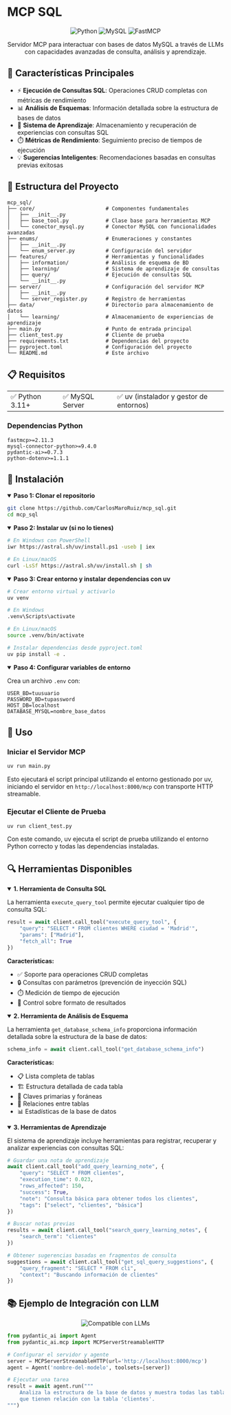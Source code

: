 # MCP SQL

<div align="center">

![Python](https://img.shields.io/badge/Python-3.11+-blue.svg?style=for-the-badge&logo=python&logoColor=white)
![MySQL](https://img.shields.io/badge/MySQL-4479A1?style=for-the-badge&logo=mysql&logoColor=white)
![FastMCP](https://img.shields.io/badge/FastMCP-2.11.3+-orange.svg?style=for-the-badge)

</div>

<p align="center">Servidor MCP para interactuar con bases de datos MySQL a través de LLMs con capacidades avanzadas de consulta, análisis y aprendizaje.</p>


## 🚀 Características Principales

- ⚡ **Ejecución de Consultas SQL**: Operaciones CRUD completas con métricas de rendimiento
- 📊 **Análisis de Esquemas**: Información detallada sobre la estructura de bases de datos
- 🧠 **Sistema de Aprendizaje**: Almacenamiento y recuperación de experiencias con consultas SQL
- ⏱️ **Métricas de Rendimiento**: Seguimiento preciso de tiempos de ejecución
- 💡 **Sugerencias Inteligentes**: Recomendaciones basadas en consultas previas exitosas

## 🧩 Estructura del Proyecto

```
mcp_sql/
├── core/                       # Componentes fundamentales
│   ├── __init__.py
│   ├── base_tool.py            # Clase base para herramientas MCP
│   └── conector_mysql.py       # Conector MySQL con funcionalidades avanzadas
├── enums/                      # Enumeraciones y constantes
│   ├── __init__.py
│   └── enum_server.py          # Configuración del servidor
├── features/                   # Herramientas y funcionalidades
│   ├── information/            # Análisis de esquema de BD
│   ├── learning/               # Sistema de aprendizaje de consultas
│   ├── query/                  # Ejecución de consultas SQL
│   └── __init__.py
├── server/                     # Configuración del servidor MCP
│   ├── __init__.py
│   └── server_register.py      # Registro de herramientas
├── data/                       # Directorio para almacenamiento de datos
│   └── learning/               # Almacenamiento de experiencias de aprendizaje
├── main.py                     # Punto de entrada principal
├── client_test.py              # Cliente de prueba
├── requirements.txt            # Dependencias del proyecto
├── pyproject.toml              # Configuración del proyecto
└── README.md                   # Este archivo
```

## 📋 Requisitos

<table>
  <tr>
    <td>✅ Python 3.11+</td>
    <td>✅ MySQL Server</td>
    <td>✅ uv (instalador y gestor de entornos)</td>
  </tr>
</table>

### Dependencias Python

```
fastmcp>=2.11.3
mysql-connector-python>=9.4.0
pydantic-ai>=0.7.3
python-dotenv>=1.1.1
```

## 🔧 Instalación

<details open>
<summary><b>Paso 1: Clonar el repositorio</b></summary>

```bash
git clone https://github.com/CarlosMaroRuiz/mcp_sql.git
cd mcp_sql
```
</details>

<details open>
<summary><b>Paso 2: Instalar uv (si no lo tienes)</b></summary>

```bash
# En Windows con PowerShell
iwr https://astral.sh/uv/install.ps1 -useb | iex

# En Linux/macOS
curl -LsSf https://astral.sh/uv/install.sh | sh
```
</details>

<details open>
<summary><b>Paso 3: Crear entorno y instalar dependencias con uv</b></summary>

```bash
# Crear entorno virtual y activarlo
uv venv

# En Windows
.venv\Scripts\activate

# En Linux/macOS
source .venv/bin/activate

# Instalar dependencias desde pyproject.toml
uv pip install -e .
```
</details>

<details open>
<summary><b>Paso 4: Configurar variables de entorno</b></summary>

Crea un archivo `.env` con:

```
USER_BD=tuusuario
PASSWORD_BD=tupassword
HOST_DB=localhost
DATABASE_MYSQL=nombre_base_datos
```
</details>

## 🚀 Uso

### Iniciar el Servidor MCP

```bash
uv run main.py
```

Esto ejecutará el script principal utilizando el entorno gestionado por uv, iniciando el servidor en `http://localhost:8000/mcp` con transporte HTTP streamable.

### Ejecutar el Cliente de Prueba

```bash
uv run client_test.py
```

Con este comando, uv ejecuta el script de prueba utilizando el entorno Python correcto y todas las dependencias instaladas.

## 🔍 Herramientas Disponibles

<details open>
<summary><b>1. Herramienta de Consulta SQL</b></summary>

La herramienta `execute_query_tool` permite ejecutar cualquier tipo de consulta SQL:

```python
result = await client.call_tool("execute_query_tool", {
    "query": "SELECT * FROM clientes WHERE ciudad = 'Madrid'",
    "params": ["Madrid"],
    "fetch_all": True
})
```

**Características:**
- ✅ Soporte para operaciones CRUD completas
- 🔒 Consultas con parámetros (prevención de inyección SQL)
- ⏱️ Medición de tiempo de ejecución
- 🔄 Control sobre formato de resultados
</details>

<details open>
<summary><b>2. Herramienta de Análisis de Esquema</b></summary>

La herramienta `get_database_schema_info` proporciona información detallada sobre la estructura de la base de datos:

```python
schema_info = await client.call_tool("get_database_schema_info")
```

**Características:**
- 📋 Lista completa de tablas
- 🏗️ Estructura detallada de cada tabla
- 🔑 Claves primarias y foráneas
- 🔗 Relaciones entre tablas
- 📊 Estadísticas de la base de datos
</details>

<details open>
<summary><b>3. Herramientas de Aprendizaje</b></summary>

El sistema de aprendizaje incluye herramientas para registrar, recuperar y analizar experiencias con consultas SQL:

```python
# Guardar una nota de aprendizaje
await client.call_tool("add_query_learning_note", {
    "query": "SELECT * FROM clientes",
    "execution_time": 0.023,
    "rows_affected": 150,
    "success": True,
    "note": "Consulta básica para obtener todos los clientes",
    "tags": ["select", "clientes", "básica"]
})

# Buscar notas previas
results = await client.call_tool("search_query_learning_notes", {
    "search_term": "clientes"
})

# Obtener sugerencias basadas en fragmentos de consulta
suggestions = await client.call_tool("get_sql_query_suggestions", {
    "query_fragment": "SELECT * FROM cli",
    "context": "Buscando información de clientes"
})
```
</details>

## 📚 Ejemplo de Integración con LLM

<div align="center">
  <img src="https://img.shields.io/badge/Compatible%20con-LLMs%20via%20MCP-blueviolet?style=for-the-badge" alt="Compatible con LLMs">
</div>

```python
from pydantic_ai import Agent
from pydantic_ai.mcp import MCPServerStreamableHTTP

# Configurar el servidor y agente
server = MCPServerStreamableHTTP(url='http://localhost:8000/mcp')
agent = Agent('nombre-del-modelo', toolsets=[server])

# Ejecutar una tarea
result = await agent.run("""
    Analiza la estructura de la base de datos y muestra todas las tablas
    que tienen relación con la tabla 'clientes'.
""")
```